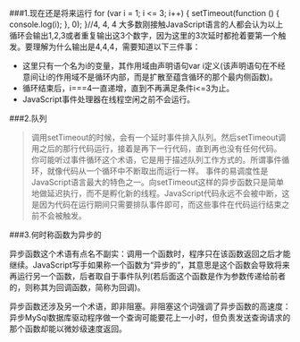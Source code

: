 ###1.现在还是将来运行
    for (var i = 1; i <= 3; i++) {
        setTimeout(function () {
            console.log(i);
        }, 0);
    }//4, 4, 4
大多数刚接触JavaScript语言的人都会认为以上循环会输出1,2,3或者重复输出这3个数字，因为这里的3次延时都抢着要第一个触发。要理解为什么输出是4,4,4，需要知道以下三件事：
- 这里只有一个名为i的变量，其作用域由声明语句var i定义(该声明语句在不经意间让i的作用域不是循环内部，而是扩散至蕴含循环的那个最内侧函数)。
- 循环结束后，i===4一直递增，直到不再满足条件i<=3为止。
- JavaScript事件处理器在线程空闲之前不会运行。

###2.队列

> 调用setTimeout的时候，会有一个延时事件排入队列。然后setTimeout调用之后的那行代码运行，接着是再下一行代码，直到再也没有任何代码。
> 你可能听过事件循环这个术语，它是用于描述队列工作方式的。所谓事件循环，就像代码从一个循环中不断取出而运行一样。
> 事件的易调度性是JavaScript语言最大的特色之一。向setTimeout这样的异步函数只是简单地做延迟执行，而不是孵化新的线程。JavaScript代码永远不会被中断，这是因为代码在运行期间只需要排队事件即可，而这些事件在代码运行结束之前不会被触发。

###3.何时称函数为异步的

异步函数这个术语有点名不副实：调用一个函数时，程序只在该函数返回之后才能继续。JavaScript写手如果称一个函数为“异步的”，其意思是这个函数会导致将来再运行另一个函数，后者取自于事件队列(若后面这个函数是作为参数传递给前者的，则称其为回调函数，简称为回调)。

异步函数还涉及另一个术语，即非阻塞。非阻塞这个词强调了异步函数的高速度：异步MySql数据库驱动程序做一个查询可能要花上一小时，但负责发送查询请求的那个函数却能以微妙级速度返回。